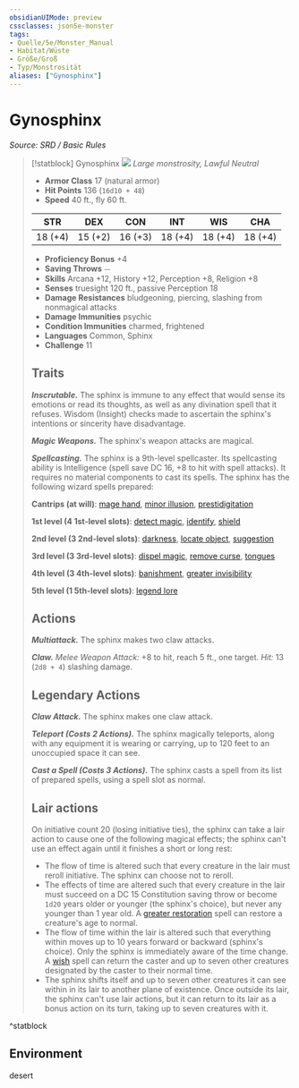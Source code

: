 ```yaml
---
obsidianUIMode: preview
cssclasses: json5e-monster
tags:
- Quelle/5e/Monster_Manual
- Habitat/Wüste
- Größe/Groß
- Typ/Monstrosität
aliases: ["Gynosphinx"]
---
```

# Gynosphinx
*Source: SRD / Basic Rules*  

> [!statblock] Gynosphinx
> ![](compendium/bestiary/monstrosity/token/gynosphinx.png#token)
> *Large monstrosity, Lawful Neutral*
> 
> - **Armor Class** 17  (natural armor)
> - **Hit Points** 136 (`16d10 + 48`)
> - **Speed** 40 ft., fly 60 ft.
> 
> |STR|DEX|CON|INT|WIS|CHA|
> |:---:|:---:|:---:|:---:|:---:|:---:|
> |18 (+4)|15 (+2)|16 (+3)|18 (+4)|18 (+4)|18 (+4)|
> 
> - **Proficiency Bonus** +4
> - **Saving Throws** ⏤
> - **Skills** Arcana +12, History +12, Perception +8, Religion +8
> - **Senses** truesight 120 ft., passive Perception 18
> - **Damage Resistances** bludgeoning, piercing, slashing from nonmagical attacks
> - **Damage Immunities** psychic
> - **Condition Immunities** charmed, frightened
> - **Languages** Common, Sphinx
> - **Challenge** 11
> 
> ## Traits
> 
> ***Inscrutable.*** The sphinx is immune to any effect that would sense its emotions or read its thoughts, as well as any divination spell that it refuses. Wisdom (Insight) checks made to ascertain the sphinx's intentions or sincerity have disadvantage.
> 
> ***Magic Weapons.*** The sphinx's weapon attacks are magical.
> 
> ***Spellcasting.*** The sphinx is a 9th-level spellcaster. Its spellcasting ability is Intelligence (spell save DC 16, +8 to hit with spell attacks). It requires no material components to cast its spells. The sphinx has the following wizard spells prepared:
> 
> **Cantrips (at will)**: [mage hand](compendium/spells/mage-hand.md), [minor illusion](compendium/spells/minor-illusion.md), [prestidigitation](compendium/spells/prestidigitation.md)
> 
> **1st level (4 1st-level slots)**: [detect magic](compendium/spells/detect-magic.md), [identify](compendium/spells/identify.md), [shield](compendium/spells/shield.md)
> 
> **2nd level (3 2nd-level slots)**: [darkness](compendium/spells/darkness.md), [locate object](compendium/spells/locate-object.md), [suggestion](compendium/spells/suggestion.md)
> 
> **3rd level (3 3rd-level slots)**: [dispel magic](compendium/spells/dispel-magic.md), [remove curse](compendium/spells/remove-curse.md), [tongues](compendium/spells/tongues.md)
> 
> **4th level (3 4th-level slots)**: [banishment](compendium/spells/banishment.md), [greater invisibility](compendium/spells/greater-invisibility.md)
> 
> **5th level (1 5th-level slots)**: [legend lore](compendium/spells/legend-lore.md)
> 
> ## Actions
> 
> ***Multiattack.*** The sphinx makes two claw attacks.
> 
> ***Claw.*** *Melee Weapon Attack:* +8 to hit, reach 5 ft., one target. *Hit:* 13 (`2d8 + 4`) slashing damage.
> 
> ## Legendary Actions
> 
> ***Claw Attack.*** The sphinx makes one claw attack.
> 
> ***Teleport (Costs 2 Actions).*** The sphinx magically teleports, along with any equipment it is wearing or carrying, up to 120 feet to an unoccupied space it can see.
> 
> ***Cast a Spell (Costs 3 Actions).*** The sphinx casts a spell from its list of prepared spells, using a spell slot as normal.
> 
> ## Lair actions
> 
> On initiative count 20 (losing initiative ties), the sphinx can take a lair action to cause one of the following magical effects; the sphinx can't use an effect again until it finishes a short or long rest:
> 
> - The flow of time is altered such that every creature in the lair must reroll initiative. The sphinx can choose not to reroll.  
> - The effects of time are altered such that every creature in the lair must succeed on a DC 15 Constitution saving throw or become `1d20` years older or younger (the sphinx's choice), but never any younger than 1 year old. A [greater restoration](compendium/spells/greater-restoration.md) spell can restore a creature's age to normal.  
> - The flow of time within the lair is altered such that everything within moves up to 10 years forward or backward (sphinx's choice). Only the sphinx is immediately aware of the time change. A [wish](compendium/spells/wish.md) spell can return the caster and up to seven other creatures designated by the caster to their normal time.  
> - The sphinx shifts itself and up to seven other creatures it can see within in its lair to another plane of existence. Once outside its lair, the sphinx can't use lair actions, but it can return to its lair as a bonus action on its turn, taking up to seven creatures with it.  
^statblock

## Environment

desert
